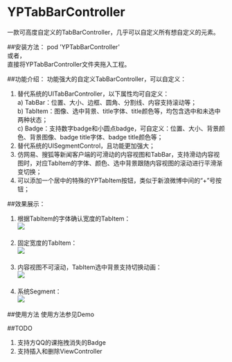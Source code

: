 # YPTabBarController
一款可高度自定义的TabBarController，几乎可以自定义所有想自定义的元素。

##安装方法：
pod 'YPTabBarController'<br>
或者，<br>
直接将YPTabBarController文件夹拖入工程。

##功能介绍：
功能强大的自定义TabBarController，可以自定义：<br>
1. 替代系统的UITabBarController，以下属性均可自定义：<br>
    a) TabBar：位置、大小、边框、圆角、分割线、内容支持滚动等；<br>
    b) TabItem：图像、选中背景、title字体、title颜色等，均包含选中和未选中两种状态；<br>
    c) Badge：支持数字badge和小圆点badge，可自定义：位置、大小、背景颜色、背景图像、badge title字体、badge title颜色等；<br>
2. 替代系统的UISegmentControl，且功能更加强大；<br>
3. 仿网易、搜狐等新闻客户端的可滑动的内容视图和TabBar，支持滑动内容视图时，对应TabItem的字体、颜色、选中背景跟随内容视图的滚动进行平滑渐变切换；
4. 可以添加一个居中的特殊的YPTabItem按钮，类似于新浪微博中间的“+”号按钮；


##效果展示：
         
1. 根据TabItem的字体确认宽度的TabItem：<br>
![](https://github.com/yuping1989/YPTabBarController/blob/master/YPTabBarController/Demo/DynamicItemWidthTab.gif)
<br><br>
2. 固定宽度的TabItem：<br>
![](https://github.com/yuping1989/YPTabBarController/blob/master/YPTabBarController/Demo/FixedItemWidthTab.gif) 
<br><br>
3. 内容视图不可滚动，TabItem选中背景支持切换动画：<br>
![](https://github.com/yuping1989/YPTabBarController/blob/master/YPTabBarController/Demo/UnscrollTab.gif) 
<br><br>
4. 系统Segment：<br>
![](https://github.com/yuping1989/YPTabBarController/blob/master/YPTabBarController/Demo/SegmentTab.gif) 

##使用方法
使用方法参见Demo

##TODO
1. 支持方QQ的课拖拽消失的Badge<br>
2. 支持插入和删除ViewController<br>
